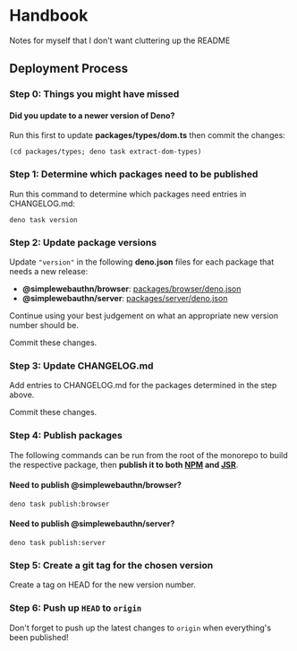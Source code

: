 # Handbook

Notes for myself that I don't want cluttering up the README

## Deployment Process

### Step 0: Things you might have missed

#### Did you update to a newer version of **Deno**?

Run this first to update **packages/types/dom.ts** then commit the changes:

```
(cd packages/types; deno task extract-dom-types)
```

### Step 1: Determine which packages need to be published

Run this command to determine which packages need entries in CHANGELOG.md:

```
deno task version
```

### Step 2: Update package versions

Update `"version"` in the following **deno.json** files for each package that needs a new release:

- **@simplewebauthn/browser**: [packages/browser/deno.json](./packages/browser/deno.json)
- **@simplewebauthn/server**: [packages/server/deno.json](./packages/server/deno.json)

Continue using your best judgement on what an appropriate new version number should be.

Commit these changes.

### Step 3: Update CHANGELOG.md

Add entries to CHANGELOG.md for the packages determined in the step above.

Commit these changes.

### Step 4: Publish packages

The following commands can be run from the root of the monorepo to build the respective package,
then **publish it to both [NPM](https://www.npmjs.com/search?q=%40simplewebauthn) and
[JSR](https://jsr.io/@simplewebauthn)**.

#### Need to publish @simplewebauthn/browser?

```
deno task publish:browser
```

#### Need to publish @simplewebauthn/server?

```
deno task publish:server
```

### Step 5: Create a git tag for the chosen version

Create a tag on HEAD for the new version number.

### Step 6: Push up `HEAD` to `origin`

Don't forget to push up the latest changes to `origin` when everything's been published!
